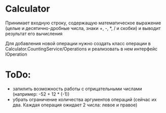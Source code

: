 # Calculator

Принимает входную строку, содержащую математическое выражение 
(целые и десятично-дробные числа, знаки +, -, *, / и скобки) и выводит результат его вычисления

Для добавления новой операции нужно создать класс операции в Calculator.CountingService/Operations и реализовать в нем интерфейс IOperation

# ToDo:
- запилить возможность работы с отрицательными числами (например: -52 + 12 * (-1))
- убрать ограничение количества аргументов операций (сейчас их два. Каждая операция ожидает 2 числа: левое и правое)
